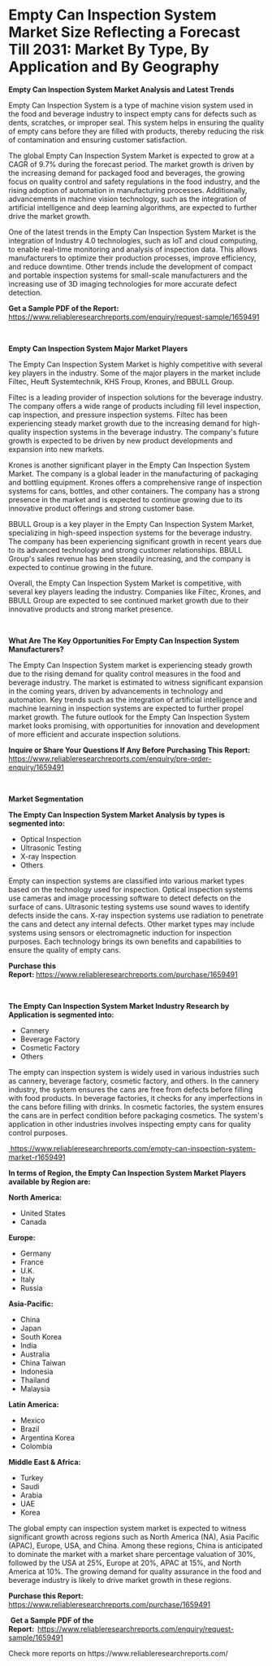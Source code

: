 <p><h1>Empty Can Inspection System Market Size Reflecting a Forecast Till 2031: Market By Type, By Application and By Geography</h1></p><p><strong>Empty Can Inspection System Market Analysis and Latest Trends</strong></p>
<p><p>Empty Can Inspection System is a type of machine vision system used in the food and beverage industry to inspect empty cans for defects such as dents, scratches, or improper seal. This system helps in ensuring the quality of empty cans before they are filled with products, thereby reducing the risk of contamination and ensuring customer satisfaction.</p><p>The global Empty Can Inspection System Market is expected to grow at a CAGR of 9.7% during the forecast period. The market growth is driven by the increasing demand for packaged food and beverages, the growing focus on quality control and safety regulations in the food industry, and the rising adoption of automation in manufacturing processes. Additionally, advancements in machine vision technology, such as the integration of artificial intelligence and deep learning algorithms, are expected to further drive the market growth.</p><p>One of the latest trends in the Empty Can Inspection System Market is the integration of Industry 4.0 technologies, such as IoT and cloud computing, to enable real-time monitoring and analysis of inspection data. This allows manufacturers to optimize their production processes, improve efficiency, and reduce downtime. Other trends include the development of compact and portable inspection systems for small-scale manufacturers and the increasing use of 3D imaging technologies for more accurate defect detection.</p></p>
<p><strong>Get a Sample PDF of the Report:&nbsp;</strong> <a href="https://www.reliableresearchreports.com/enquiry/request-sample/1659491">https://www.reliableresearchreports.com/enquiry/request-sample/1659491</a></p>
<p>&nbsp;</p>
<p><strong>Empty Can Inspection System Major Market Players</strong></p>
<p><p>The Empty Can Inspection System Market is highly competitive with several key players in the industry. Some of the major players in the market include Filtec, Heuft Systemtechnik, KHS Froup, Krones, and BBULL Group.</p><p>Filtec is a leading provider of inspection solutions for the beverage industry. The company offers a wide range of products including fill level inspection, cap inspection, and pressure inspection systems. Filtec has been experiencing steady market growth due to the increasing demand for high-quality inspection systems in the beverage industry. The company's future growth is expected to be driven by new product developments and expansion into new markets.</p><p>Krones is another significant player in the Empty Can Inspection System Market. The company is a global leader in the manufacturing of packaging and bottling equipment. Krones offers a comprehensive range of inspection systems for cans, bottles, and other containers. The company has a strong presence in the market and is expected to continue growing due to its innovative product offerings and strong customer base.</p><p>BBULL Group is a key player in the Empty Can Inspection System Market, specializing in high-speed inspection systems for the beverage industry. The company has been experiencing significant growth in recent years due to its advanced technology and strong customer relationships. BBULL Group's sales revenue has been steadily increasing, and the company is expected to continue growing in the future.</p><p>Overall, the Empty Can Inspection System Market is competitive, with several key players leading the industry. Companies like Filtec, Krones, and BBULL Group are expected to see continued market growth due to their innovative products and strong market presence.</p></p>
<p>&nbsp;</p>
<p><strong>What Are The Key Opportunities For Empty Can Inspection System Manufacturers?</strong></p>
<p><p>The Empty Can Inspection System market is experiencing steady growth due to the rising demand for quality control measures in the food and beverage industry. The market is estimated to witness significant expansion in the coming years, driven by advancements in technology and automation. Key trends such as the integration of artificial intelligence and machine learning in inspection systems are expected to further propel market growth. The future outlook for the Empty Can Inspection System market looks promising, with opportunities for innovation and development of more efficient and accurate inspection solutions.</p></p>
<p><strong>Inquire or Share Your Questions If Any Before Purchasing This Report:</strong> <a href="https://www.reliableresearchreports.com/enquiry/pre-order-enquiry/1659491">https://www.reliableresearchreports.com/enquiry/pre-order-enquiry/1659491</a></p>
<p>&nbsp;</p>
<p><strong>Market Segmentation</strong></p>
<p><strong>The Empty Can Inspection System Market Analysis by types is segmented into:</strong></p>
<p><ul><li>Optical Inspection</li><li>Ultrasonic Testing</li><li>X-ray Inspection</li><li>Others</li></ul></p>
<p><p>Empty can inspection systems are classified into various market types based on the technology used for inspection. Optical inspection systems use cameras and image processing software to detect defects on the surface of cans. Ultrasonic testing systems use sound waves to identify defects inside the cans. X-ray inspection systems use radiation to penetrate the cans and detect any internal defects. Other market types may include systems using sensors or electromagnetic induction for inspection purposes. Each technology brings its own benefits and capabilities to ensure the quality of empty cans.</p></p>
<p><strong>Purchase this Report:&nbsp;</strong><a href="https://www.reliableresearchreports.com/purchase/1659491">https://www.reliableresearchreports.com/purchase/1659491</a></p>
<p>&nbsp;</p>
<p><strong>The Empty Can Inspection System Market Industry Research by Application is segmented into:</strong></p>
<p><ul><li>Cannery</li><li>Beverage Factory</li><li>Cosmetic Factory</li><li>Others</li></ul></p>
<p><p>The empty can inspection system is widely used in various industries such as cannery, beverage factory, cosmetic factory, and others. In the cannery industry, the system ensures the cans are free from defects before filling with food products. In beverage factories, it checks for any imperfections in the cans before filling with drinks. In cosmetic factories, the system ensures the cans are in perfect condition before packaging cosmetics. The system's application in other industries involves inspecting empty cans for quality control purposes.</p></p>
<p><a href="https://www.reliableresearchreports.com/empty-can-inspection-system-market-r1659491">&nbsp;https://www.reliableresearchreports.com/empty-can-inspection-system-market-r1659491</a></p>
<p><strong>In terms of Region, the Empty Can Inspection System Market Players available by Region are:</strong></p>
<p>
    <p> <strong> North America: </strong>
        <ul>
            <li>United States</li>
            <li>Canada</li>
        </ul>
        </p> 
    <p> <strong> Europe: </strong>
        <ul>
            <li>Germany</li>
            <li>France</li>
            <li>U.K.</li>
            <li>Italy</li>
            <li>Russia</li>
        </ul>
        </p> 
    <p> <strong> Asia-Pacific: </strong>
        <ul>
            <li>China</li>
            <li>Japan</li>
            <li>South Korea</li>
            <li>India</li>
            <li>Australia</li>
            <li>China Taiwan</li>
            <li>Indonesia</li>
            <li>Thailand</li>
            <li>Malaysia</li>
        </ul>
        </p> 
    <p> <strong> Latin America: </strong>
        <ul>
            <li>Mexico</li>
            <li>Brazil</li>
            <li>Argentina Korea</li>
            <li>Colombia</li>
        </ul>
        </p> 
    <p> <strong> Middle East & Africa: </strong>
        <ul>
            <li>Turkey</li>
            <li>Saudi</li>
            <li>Arabia</li>
            <li>UAE</li>
            <li>Korea</li>
        </ul>
    </p>
    </p>
<p><p>The global empty can inspection system market is expected to witness significant growth across regions such as North America (NA), Asia Pacific (APAC), Europe, USA, and China. Among these regions, China is anticipated to dominate the market with a market share percentage valuation of 30%, followed by the USA at 25%, Europe at 20%, APAC at 15%, and North America at 10%. The growing demand for quality assurance in the food and beverage industry is likely to drive market growth in these regions.</p></p>
<p><strong>Purchase this Report: </strong><a href="https://www.reliableresearchreports.com/purchase/1659491">https://www.reliableresearchreports.com/purchase/1659491</a></p>
<p>&nbsp;<strong>Get a Sample PDF of the Report:&nbsp;&nbsp;</strong><a href="https://www.reliableresearchreports.com/enquiry/request-sample/1659491">https://www.reliableresearchreports.com/enquiry/request-sample/1659491</a></p>
<p><strong></strong></p>
<p>Check more reports on https://www.reliableresearchreports.com/</p>